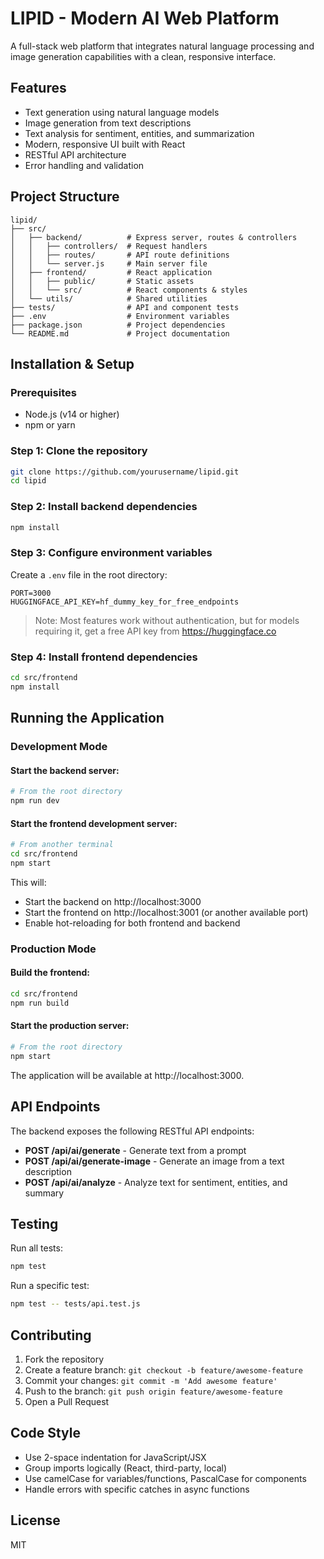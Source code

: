 # LIPID - Modern AI Web Platform

A full-stack web platform that integrates natural language processing and image generation capabilities with a clean, responsive interface.

## Features

- Text generation using natural language models
- Image generation from text descriptions 
- Text analysis for sentiment, entities, and summarization
- Modern, responsive UI built with React
- RESTful API architecture
- Error handling and validation

## Project Structure

```
lipid/
├── src/
│   ├── backend/          # Express server, routes & controllers
│   │   ├── controllers/  # Request handlers
│   │   ├── routes/       # API route definitions
│   │   └── server.js     # Main server file
│   ├── frontend/         # React application
│   │   ├── public/       # Static assets
│   │   └── src/          # React components & styles
│   └── utils/            # Shared utilities
├── tests/                # API and component tests
├── .env                  # Environment variables
├── package.json          # Project dependencies
└── README.md             # Project documentation
```

## Installation & Setup

### Prerequisites

- Node.js (v14 or higher)
- npm or yarn

### Step 1: Clone the repository

```bash
git clone https://github.com/yourusername/lipid.git
cd lipid
```

### Step 2: Install backend dependencies

```bash
npm install
```

### Step 3: Configure environment variables

Create a `.env` file in the root directory:

```
PORT=3000
HUGGINGFACE_API_KEY=hf_dummy_key_for_free_endpoints
```

> Note: Most features work without authentication, but for models requiring it, get a free API key from https://huggingface.co

### Step 4: Install frontend dependencies

```bash
cd src/frontend
npm install
```

## Running the Application

### Development Mode

#### Start the backend server:

```bash
# From the root directory
npm run dev
```

#### Start the frontend development server:

```bash
# From another terminal
cd src/frontend
npm start
```

This will:
- Start the backend on http://localhost:3000
- Start the frontend on http://localhost:3001 (or another available port)
- Enable hot-reloading for both frontend and backend

### Production Mode

#### Build the frontend:

```bash
cd src/frontend
npm run build
```

#### Start the production server:

```bash
# From the root directory
npm start
```

The application will be available at http://localhost:3000.

## API Endpoints

The backend exposes the following RESTful API endpoints:

- **POST /api/ai/generate** - Generate text from a prompt
- **POST /api/ai/generate-image** - Generate an image from a text description
- **POST /api/ai/analyze** - Analyze text for sentiment, entities, and summary

## Testing

Run all tests:

```bash
npm test
```

Run a specific test:

```bash
npm test -- tests/api.test.js
```

## Contributing

1. Fork the repository
2. Create a feature branch: `git checkout -b feature/awesome-feature`
3. Commit your changes: `git commit -m 'Add awesome feature'`
4. Push to the branch: `git push origin feature/awesome-feature`
5. Open a Pull Request

## Code Style

- Use 2-space indentation for JavaScript/JSX
- Group imports logically (React, third-party, local)
- Use camelCase for variables/functions, PascalCase for components
- Handle errors with specific catches in async functions

## License

MIT